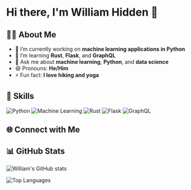# Hi there, I'm William Hidden 👋

## 🧑‍💻 About Me
- 🔭 I’m currently working on **machine learning applications in Python**
- 🌱 I’m learning **Rust**, **Flask**, and **GraphQL**
- 💬 Ask me about **machine learning**, **Python**, and **data science**
- 😄 Pronouns: **He/Him**
- ⚡ Fun fact: **I love hiking and yoga**

## 🚀 Skills

![Python](https://img.shields.io/badge/Code-Python-informational?style=flat&logo=python&logoColor=white&color=3776AB)
![Machine Learning](https://img.shields.io/badge/Code-Machine%20Learning-informational?style=flat&logo=scikit-learn&logoColor=white&color=F7931E)
![Rust](https://img.shields.io/badge/Code-Rust-informational?style=flat&logo=rust&logoColor=white&color=000000)
![Flask](https://img.shields.io/badge/Framework-Flask-informational?style=flat&logo=flask&logoColor=white&color=000000)
![GraphQL](https://img.shields.io/badge/Code-GraphQL-informational?style=flat&logo=graphql&logoColor=white&color=E10098)

## 🌐 Connect with Me

<!-- Uncomment and add your social media links -->
<!--
[![LinkedIn](https://img.shields.io/badge/LinkedIn-WilliamHidden-informational?style=flat&logo=linkedin&logoColor=white&color=0e76a8)](https://www.linkedin.com/in/william-hidden)
[![Email](https://img.shields.io/badge/Email-william.hidden%40example.com-informational?style=flat&logo=gmail&logoColor=white&color=D14836)](mailto:william.hidden@example.com)
-->

## 📊 GitHub Stats

![William's GitHub stats](https://github-readme-stats.vercel.app/api?william.hidden@us.yazaki.com=hidden-yazaki&show_icons=true&theme=default)

![Top Languages](https://github-readme-stats.vercel.app/api/top-langs/?william.hidden@us.yazaki.com=hidden-yazaki&layout=compact&theme=default)
